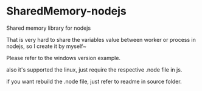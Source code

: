 # SharedMemory-nodejs
Shared memory library for nodejs

That is very hard to share the variables value between worker or process in nodejs, so I create it by myself~ 


Please refer to the windows version example.

also it's supported the linux, just require the respective .node file in js.

if you want rebuild the .node file, just refer to readme in source folder.